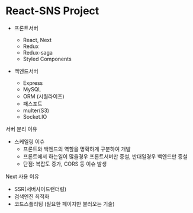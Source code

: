 # React-SNS Project

- 프론트서버
    - React, Next
    - Redux
    - Redux-saga
    - Styled Components

- 백엔드서버
    - Express
    - MySQL
    - ORM (시퀄라이즈)
    - 패스포트
    - multer(S3)
    - Socket.IO
    
서버 분리 이유 
- 스케일링 이슈
    - 프론트와 백엔드의 역할을 명확하게 구분하여 개발 
    - 프론트에서 하는일이 많을경우 프론트서버만 증설, 반대일경우 백엔드만 증설
    - 단점: 복잡도 증가, CORS 등 이슈 발생
    
Next 사용 이유
- SSR(서버사이드랜더링)
- 검색엔진 최적화
- 코드스플리팅 (필요한 페이지만 불러오는 기술)